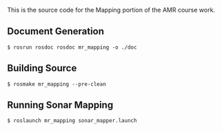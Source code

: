 This is the source code for the Mapping portion of the AMR course work. 

## Document Generation

`$ rosrun rosdoc rosdoc mr_mapping -o ./doc`

## Building Source 

`$ rosmake mr_mapping --pre-clean`

## Running Sonar Mapping

`$ roslaunch mr_mapping sonar_mapper.launch`